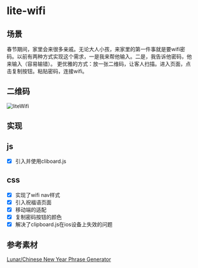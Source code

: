 # lite-wifi
## 场景
春节期间，家里会来很多亲戚。无论大人小孩，来家里的第一件事就是要wifi密码。以前有两种方式实现这个需求，一是我来帮他输入。二是，我告诉他密码，他来输入（容易输错）。
更优雅的方式：放一张二维码，让客人扫描。进入页面，点击复制按钮。粘贴密码，连接wifi。
## 二维码
![liteWifi](http://shuaiwei.wisecover.org/liteWifi.png)
## 实现
## js
- [x] 引入并使用cliboard.js
## css
- [x] 实现了wifi nav样式
- [x] 引入祝福语页面
- [x] 移动端的适配
- [x] 复制密码按钮的颜色
- [x] 解决了clipboard.js在ios设备上失效的问题
## 参考素材
[Lunar/Chinese New Year Phrase Generator](https://codepen.io/kimaro/pen/BjqYeo)

